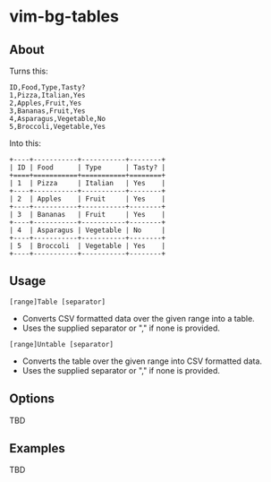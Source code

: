 # vim-bg-tables

## About

Turns this:

```
ID,Food,Type,Tasty?
1,Pizza,Italian,Yes
2,Apples,Fruit,Yes
3,Bananas,Fruit,Yes
4,Asparagus,Vegetable,No
5,Broccoli,Vegetable,Yes
```

Into this:

```
+----+-----------+-----------+--------+
| ID | Food      | Type      | Tasty? |
+====+===========+===========+========+
| 1  | Pizza     | Italian   | Yes    |
+----+-----------+-----------+--------+
| 2  | Apples    | Fruit     | Yes    |
+----+-----------+-----------+--------+
| 3  | Bananas   | Fruit     | Yes    |
+----+-----------+-----------+--------+
| 4  | Asparagus | Vegetable | No     |
+----+-----------+-----------+--------+
| 5  | Broccoli  | Vegetable | Yes    |
+----+-----------+-----------+--------+
```

## Usage

`[range]Table [separator]`

* Converts CSV formatted data over the given range into a table.
* Uses the supplied separator or "," if none is provided.

`[range]Untable [separator]`

* Converts the table over the given range into CSV formatted data.
* Uses the supplied separator or "," if none is provided.

## Options
TBD

## Examples
TBD

